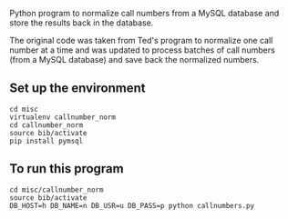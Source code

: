 Python program to normalize call numbers from a MySQL database
and store the results back in the database.

The original code was taken from Ted's program to normalize one call
number at a time and was updated to process batches of call numbers
(from a MySQL database) and save back the normalized numbers.

## Set up the environment
```
cd misc
virtualenv callnumber_norm
cd callnumber_norm
source bib/activate
pip install pymsql
```

## To run this program
```
cd misc/callnumber_norm
source bib/activate
DB_HOST=h DB_NAME=n DB_USR=u DB_PASS=p python callnumbers.py
```

